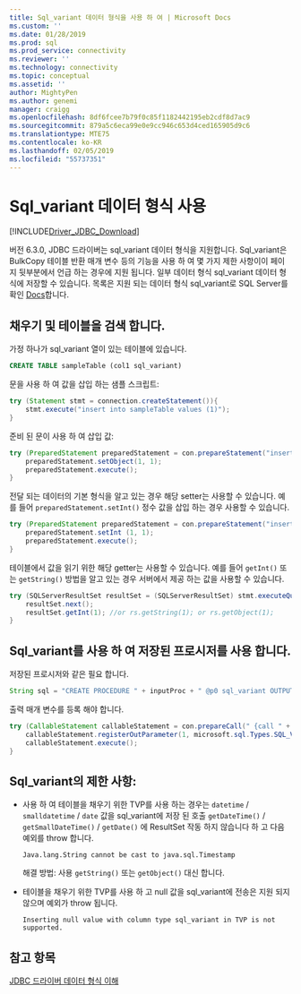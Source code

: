 ```yaml
---
title: Sql_variant 데이터 형식을 사용 하 여 | Microsoft Docs
ms.custom: ''
ms.date: 01/28/2019
ms.prod: sql
ms.prod_service: connectivity
ms.reviewer: ''
ms.technology: connectivity
ms.topic: conceptual
ms.assetid: ''
author: MightyPen
ms.author: genemi
manager: craigg
ms.openlocfilehash: 8df6fcee7b79f0c85f1182442195eb2cdf8d7ac9
ms.sourcegitcommit: 879a5c6eca99e0e9cc946c653d4ced165905d9c6
ms.translationtype: MTE75
ms.contentlocale: ko-KR
ms.lasthandoff: 02/05/2019
ms.locfileid: "55737351"
---
```

# <a name="using-sqlvariant-data-type"></a>Sql_variant 데이터 형식 사용

[!INCLUDE[Driver_JDBC_Download](../../includes/driver_jdbc_download.md)]

버전 6.3.0, JDBC 드라이버는 sql_variant 데이터 형식을 지원합니다. Sql_variant은 BulkCopy 테이블 반환 매개 변수 등의 기능을 사용 하 여 몇 가지 제한 사항이이 페이지 뒷부분에서 언급 하는 경우에 지원 됩니다. 일부 데이터 형식 sql_variant 데이터 형식에 저장할 수 있습니다. 목록은 지원 되는 데이터 형식 sql_variant로 SQL Server를 확인 [Docs](https://docs.microsoft.com/sql/t-sql/data-types/sql-variant-transact-sql)합니다.

##  <a name="populating-and-retrieving-a-table"></a>채우기 및 테이블을 검색 합니다.
가정 하나가 sql_variant 열이 있는 테이블에 있습니다.

```sql
CREATE TABLE sampleTable (col1 sql_variant)  
```

문을 사용 하 여 값을 삽입 하는 샘플 스크립트:

```java
try (Statement stmt = connection.createStatement()){
    stmt.execute("insert into sampleTable values (1)");
}
```

준비 된 문이 사용 하 여 삽입 값:

```java
try (PreparedStatement preparedStatement = con.prepareStatement("insert into sampleTable values (?)")) {
    preparedStatement.setObject(1, 1);  
    preparedStatement.execute();
}
```      

전달 되는 데이터의 기본 형식을 알고 있는 경우 해당 setter는 사용할 수 있습니다. 예를 들어 `preparedStatement.setInt()` 정수 값을 삽입 하는 경우 사용할 수 있습니다.

```java
try (PreparedStatement preparedStatement = con.prepareStatement("insert into table values (?)")) {
    preparedStatement.setInt (1, 1);
    preparedStatement.execute();
}
```

테이블에서 값을 읽기 위한 해당 getter는 사용할 수 있습니다. 예를 들어 `getInt()` 또는 `getString()` 방법을 알고 있는 경우 서버에서 제공 하는 값을 사용할 수 있습니다.    

```java
try (SQLServerResultSet resultSet = (SQLServerResultSet) stmt.executeQuery("select * from sampleTable ")) {
    resultSet.next();          
    resultSet.getInt(1); //or rs.getString(1); or rs.getObject(1);
}
```

## <a name="using-stored-procedures-with-sqlvariant"></a>Sql_variant를 사용 하 여 저장된 프로시저를 사용 합니다.   
저장된 프로시저와 같은 필요 합니다.     

```java
String sql = "CREATE PROCEDURE " + inputProc + " @p0 sql_variant OUTPUT AS SELECT TOP 1 @p0=col1 FROM sampleTable ";
``` 
    
출력 매개 변수를 등록 해야 합니다.

```java
try (CallableStatement callableStatement = con.prepareCall(" {call " + inputProc + " (?) }")) {
    callableStatement.registerOutParameter(1, microsoft.sql.Types.SQL_VARIANT);      
    callableStatement.execute();
}
```

## <a name="limitations-of-sqlvariant"></a>Sql_variant의 제한 사항:
- 사용 하 여 테이블을 채우기 위한 TVP를 사용 하는 경우는 `datetime` / `smalldatetime` / `date` 값을 sql_variant에 저장 된 호출 `getDateTime()` / `getSmallDateTime()` / `getDate()` 에 ResultSet 작동 하지 않습니다 하 고 다음 예외를 throw 합니다.
    
    `Java.lang.String cannot be cast to java.sql.Timestamp`
   
    해결 방법: 사용 `getString()` 또는 `getObject()` 대신 합니다. 
    
- 테이블을 채우기 위한 TVP를 사용 하 고 null 값을 sql_variant에 전송은 지원 되지 않으며 예외가 throw 됩니다.
    
    `Inserting null value with column type sql_variant in TVP is not supported.`

## <a name="see-also"></a>참고 항목

[JDBC 드라이버 데이터 형식 이해](../../connect/jdbc/understanding-the-jdbc-driver-data-types.md)  
